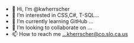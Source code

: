 - 👋 Hi, I’m @kwherrscher
- 👀 I’m interested in CSS,C#, T-SQL...
- 🌱 I’m currently learning GitHub ...
- 💞️ I’m looking to collaborate on ...
- 📫 How to reach me ...kherrscher@co.slo.ca.us

<!---
kwherrscher/kwherrscher is a ✨ special ✨ repository because its `README.md` (this file) appears on your GitHub profile.
You can click the Preview link to take a look at your changes.
--->

